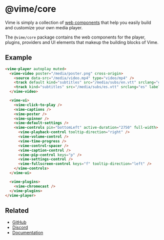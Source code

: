 # @vime/core

Vime is simply a collection of [web components](https://developer.mozilla.org/en-US/docs/Web/Web_Components) 
that help you easily build and customize your own media player.

The `@vime/core` package contains the web components for the player, plugins, providers and 
UI elements that makeup the building blocks of Vime.

## Example

```html
<vime-player autoplay muted>
  <vime-video poster="/media/poster.png" cross-origin>
    <source data-src="/media/video.mp4" type="video/mp4" />
    <track default kind="subtitles" src="/media/subs/en.vtt" srclang="en" label="English" />
    <track kind="subtitles" src="/media/subs/es.vtt" srclang="es" label="Spanish" />
  </vime-video>

  <vime-ui>
    <vime-click-to-play />
    <vime-captions />
    <vime-poster />
    <vime-spinner />
    <vime-default-settings />
    <vime-controls pin="bottomLeft" active-duration="2750" full-width>
      <vime-playback-control tooltip-direction="right" />
      <vime-volume-control />
      <vime-time-progress />
      <vime-control-spacer />
      <vime-caption-control />
      <vime-pip-control keys="p" />
      <vime-settings-control />
      <vime-fullscreen-control keys="f" tooltip-direction="left" />
    </vime-controls>
  </vime-ui>

  <vime-plugins>
    <vime-chromecast />
  </vime-plugins>
</vime-player>
```

## Related

- [GitHub](https://github.com/vime-js/vime)
- [Discord](https://discord.gg/PaFFSk)
- [Documentation](https://vimejs.com)